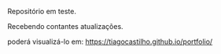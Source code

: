 Repositório em teste.

Recebendo contantes atualizações.

poderá visualizá-lo em: https://tiagocastilho.github.io/portfolio/
